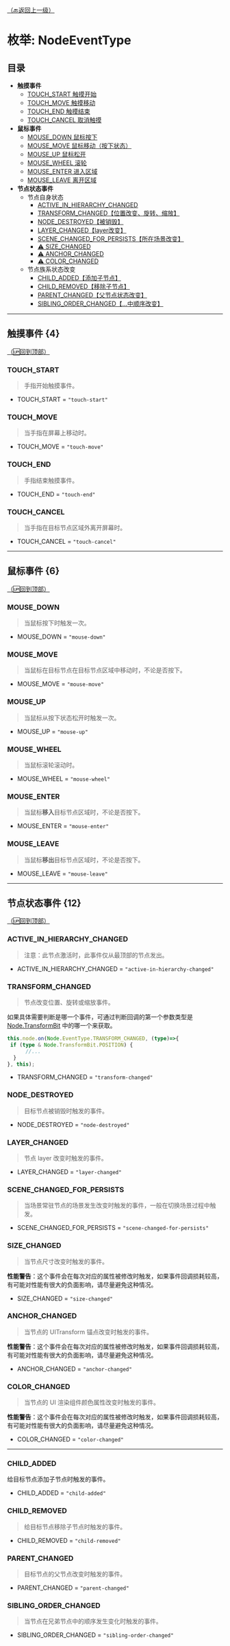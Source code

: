 [（🔙返回上一级）](Node.md "类：Node")  
# 枚举: NodeEventType
## 目录
* **触摸事件**
    * [TOUCH_START 触摸开始](#TOUCH_START)
    * [TOUCH_MOVE 触摸移动](#TOUCH_MOVE)
    * [TOUCH_END 触摸结束](#TOUCH_END)
    * [TOUCH_CANCEL 取消触摸](#1TOUCH_CANCEL)
* **鼠标事件**
    * [MOUSE_DOWN 鼠标按下](#MOUSE_DOWN)
    * [MOUSE_MOVE 鼠标移动（按下状态）](#MOUSE_MOVE)
    * [MOUSE_UP 鼠标松开](#MOUSE_UP)
    * [MOUSE_WHEEL 滚轮](#MOUSE_WHEEL)
    * [MOUSE_ENTER 进入区域](#MOUSE_ENTER)
    * [MOUSE_LEAVE 离开区域](#MOUSE_LEAVE)
* **节点状态事件**
    * 节点自身状态
        * [ACTIVE_IN_HIERARCHY_CHANGED](#ACTIVE_IN_HIERARCHY_CHANGED)
        * [TRANSFORM_CHANGED【位置改变、旋转、缩放】](#TRANSFORM_CHANGED)
        * [NODE_DESTROYED【被销毁】](#NODE_DESTROYED)
        * [LAYER_CHANGED【layer改变】](#LAYER_CHANGED)
        * [SCENE_CHANGED_FOR_PERSISTS【所在场景改变】](#)
        * [⚠ SIZE_CHANGED](#SIZE_CHANGED)
        * [⚠ ANCHOR_CHANGED](#ANCHOR_CHANGED)
        * [⚠ COLOR_CHANGED](#COLOR_CHANGED)
    * 节点族系状态改变
        * [CHILD_ADDED【添加子节点】](#CHILD_ADDED)
        * [CHILD_REMOVED【移除子节点】](#CHILD_REMOVED)
        * [PARENT_CHANGED【父节点状态改变】](#PARENT_CHANGED)
        * [SIBLING_ORDER_CHANGED【…中顺序改变】](#SIBLING_ORDER_CHANGED)




---
## 触摸事件 {4}
[（🆙回到顶部）](#目录)
### TOUCH_START
> 手指开始触摸事件。
- TOUCH_START = `"touch-start"`

### TOUCH_MOVE
> 当手指在屏幕上移动时。

- TOUCH_MOVE = `"touch-move"`

### TOUCH_END
> 手指结束触摸事件。

- TOUCH_END = `"touch-end"`

### TOUCH_CANCEL
> 当手指在目标节点区域外离开屏幕时。

- TOUCH_CANCEL = `"touch-cancel"`

---
## 鼠标事件 {6}
[（🆙回到顶部）](#目录)
### MOUSE_DOWN
> 当鼠标按下时触发一次。

- MOUSE_DOWN = `"mouse-down"`

### MOUSE_MOVE
> 当鼠标在目标节点在目标节点区域中移动时，不论是否按下。

- MOUSE_MOVE = `"mouse-move"`

### MOUSE_UP
> 当鼠标从按下状态松开时触发一次。

- MOUSE_UP = `"mouse-up"`

### MOUSE_WHEEL
> 当鼠标滚轮滚动时。

- MOUSE_WHEEL = `"mouse-wheel"`

### MOUSE_ENTER
> 当鼠标**移入**目标节点区域时，不论是否按下。

- MOUSE_ENTER = `"mouse-enter"`

### MOUSE_LEAVE
> 当鼠标**移出**目标节点区域时，不论是否按下。

- MOUSE_LEAVE = `"mouse-leave"`

---
## 节点状态事件 {12}
[（🆙回到顶部）](#目录)
### ACTIVE_IN_HIERARCHY_CHANGED
> 注意：此节点激活时，此事件仅从最顶部的节点发出。

- ACTIVE_IN_HIERARCHY_CHANGED = `"active-in-hierarchy-changed"`

### TRANSFORM_CHANGED
> 节点改变位置、旋转或缩放事件。

如果具体需要判断是哪一个事件，可通过判断回调的第一个参数类型是 [Node.TransformBit](Node_Enum_TransformBit.md "点击查看所有枚举类型") 中的哪一个来获取。

```typescript
this.node.on(Node.EventType.TRANSFORM_CHANGED, (type)=>{
 if (type & Node.TransformBit.POSITION) {
      //...
  }
}, this);
```
- TRANSFORM_CHANGED = `"transform-changed"`

### NODE_DESTROYED
> 目标节点被销毁时触发的事件。

- NODE_DESTROYED = `"node-destroyed"`

### LAYER_CHANGED
> 节点 layer 改变时触发的事件。

- LAYER_CHANGED = `"layer-changed"`

### SCENE_CHANGED_FOR_PERSISTS
> 当场景常驻节点的场景发生改变时触发的事件，一般在切换场景过程中触发。

- SCENE_CHANGED_FOR_PERSISTS = `"scene-changed-for-persists"`

### SIZE_CHANGED
> 当节点尺寸改变时触发的事件。

**性能警告**：这个事件会在每次对应的属性被修改时触发，如果事件回调损耗较高，有可能对性能有很大的负面影响，请尽量避免这种情况。

- SIZE_CHANGED = `"size-changed"`

### ANCHOR_CHANGED
> 当节点的 UITransform 锚点改变时触发的事件。

**性能警告**：这个事件会在每次对应的属性被修改时触发，如果事件回调损耗较高，有可能对性能有很大的负面影响，请尽量避免这种情况。

- ANCHOR_CHANGED = `"anchor-changed"`

### COLOR_CHANGED
> 当节点的 UI 渲染组件颜色属性改变时触发的事件。

**性能警告**：这个事件会在每次对应的属性被修改时触发，如果事件回调损耗较高，有可能对性能有很大的负面影响，请尽量避免这种情况。

- COLOR_CHANGED = `"color-changed"`

---
### CHILD_ADDED
给目标节点添加子节点时触发的事件。

- CHILD_ADDED = `"child-added"`

### CHILD_REMOVED
> 给目标节点移除子节点时触发的事件。

- CHILD_REMOVED = `"child-removed"`

### PARENT_CHANGED
> 目标节点的父节点改变时触发的事件。

- PARENT_CHANGED = `"parent-changed"`

### SIBLING_ORDER_CHANGED
> 当节点在兄弟节点中的顺序发生变化时触发的事件。

- SIBLING_ORDER_CHANGED = `"sibling-order-changed"`
